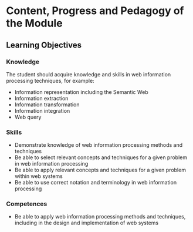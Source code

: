 # Content, Progress and Pedagogy of the Module

## Learning Objectives

### Knowledge

The student should acquire knowledge and skills in web information processing techniques, for example:

- Information representation including the Semantic Web  
- Information extraction  
- Information transformation  
- Information integration  
- Web query  

### Skills

- Demonstrate knowledge of web information processing methods and techniques  
- Be able to select relevant concepts and techniques for a given problem in web information processing  
- Be able to apply relevant concepts and techniques for a given problem within web systems  
- Be able to use correct notation and terminology in web information processing  

### Competences

- Be able to apply web information processing methods and techniques, including in the design and implementation of web systems  
